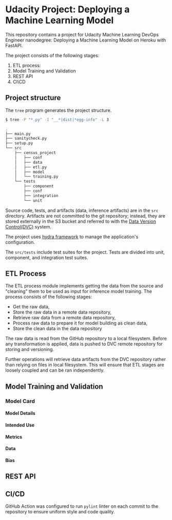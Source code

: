 # Udacity Project: Deploying a Machine Learning Model

This repository contains a project for Udacity Machine Learning DevOps Engineer nanodegree:
Deploying a Machine Learning Model on Heroku with FastAPI.

The project consists of the following stages:

1. ETL process:
2. Model Training and Validation
3. REST API
4. CI\CD

## Project structure

The `tree` program generates the project structure.

```sh
$ tree -P "*.py" -I "__*|dist|*egg-info" -L 3

.
├── main.py
├── sanitycheck.py
├── setup.py
└── src
    ├── census_project
    │   ├── conf
    │   ├── data
    │   ├── etl.py
    │   ├── model
    │   └── training.py
    └── tests
        ├── component
        ├── conf
        ├── integration
        └── unit
```

Source code, tests, and artifacts (data, inference artifacts) are in the `src` directory.
Artifacts are not committed to the git repository; instead, they are stored externally in the S3 bucket and referred to with the [Data Version Control(DVC)][1] system.

The project uses [hydra framework][2] to manage the application's configuration.



<!--  todo: make sure tests are described-->
The `src/tests` include test suites for the project. Tests are divided into unit, component, and integration test suites.

<!-- todo: add a description of API -->

[1]: https://dvc.org/
[2]: https://hydra.cc/docs/intro/
[3]: https://scikit-learn.org/stable/

## ETL Process

The ETL process module implements getting the data from the source and "cleaning" them to be used as input for inference model training.
The process consists of the following stages:

- Get the raw data,
- Store the raw data in a remote data repository,
- Retrieve raw data from a remote data repository,
- Process raw data to prepare it for model building as clean data,
- Store the clean data in the data repository

The raw data is read from the GitHub repository to a local filesystem. Before any transformation is applied, data is pushed to DVC remote repository for storing and versioning.

Further operations will retrieve data artifacts from the DVC repository rather than relying on files in local filesystem. This will ensure that ETL stages are loosely coupled and can be ran independently.

## Model Training and Validation

### Model Card

#### Model Details

#### Intended Use

#### Metrics

#### Data

#### Bias

## REST API

## CI/CD

GitHub Action was configured to run `pylint` linter on each commit to the repository to ensure uniform style and code quality.
